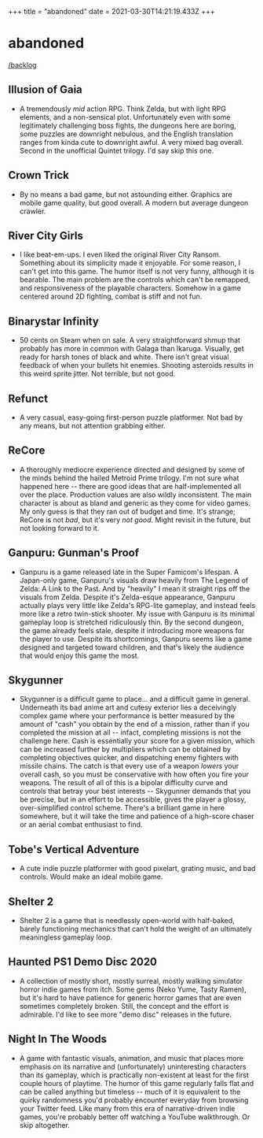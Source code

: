 +++
title = "abandoned"
date = 2021-03-30T14:21:19.433Z
+++

# abandoned

[/backlog](/backlog)

## Illusion of Gaia
  * A tremendously *mid* action RPG. Think Zelda, but with light RPG elements, and a non-sensical plot. Unfortunately even with some legitimately challenging boss fights, the dungeons here are boring, some puzzles are downright nebulous, and the English translation ranges from kinda cute to downright awful. A very mixed bag overall. Second in the unofficial Quintet trilogy. I'd say skip this one.

## Crown Trick
  * By no means a bad game, but not astounding either. Graphics are mobile game quality, but good overall. A modern but average dungeon crawler.

## River City Girls
  * I like beat-em-ups. I even liked the original River City Ransom. Something about its simplicity made it enjoyable. For some reason, I can't get into this game. The humor itself is not very funny, although it is bearable. The main problem are the controls which can't be remapped, and responsiveness of the playable characters. Somehow in a game centered around 2D fighting, combat is stiff and not fun.

## Binarystar Infinity
  * 50 cents on Steam when on sale. A very straightforward shmup that probably has more in common with Galaga than Ikaruga. Visually, get ready for harsh tones of black and white. There isn't great visual feedback of when your bullets hit enemies. Shooting asteroids results in this weird sprite jitter. Not terrible, but not good.

## Refunct
  * A very casual, easy-going first-person puzzle platformer. Not bad by any means, but not attention grabbing either.

## ReCore
  * A thoroughly mediocre experience directed and designed by some of the minds behind the hailed Metroid Prime trilogy. I'm not sure what happened here -- there are good ideas that are half-implemented all over the place. Production values are also wildly inconsistent. The main character is about as bland and generic as they come for video games. My only guess is that they ran out of budget and time. It's strange; ReCore is not *bad*, but it's very *not good*. Might revisit in the future, but not looking forward to it.

## Ganpuru: Gunman's Proof
  * Ganpuru is a game released late in the Super Famicom's lifespan. A Japan-only game, Ganpuru's visuals draw heavily from The Legend of Zelda: A Link to the Past. And by "heavily" I mean it straight rips off the visuals from Zelda. Despite it's Zelda-esque appearance, Ganpuru actually plays very little like Zelda's RPG-lite gameplay, and instead feels more like a retro twin-stick shooter. My issue with Ganpuru is its minimal gameplay loop is stretched ridiculously thin. By the second dungeon, the game already feels stale, despite it introducing more weapons for the player to use. Despite its shortcomings, Ganpuru seems like a game designed and targeted toward children, and that's likely the audience that would enjoy this game the most.

## Skygunner
  * Skygunner is a difficult game to place... and a difficult game in general. Underneath its bad anime art and cutesy exterior lies a deceivingly complex game where your performance is better measured by the amount of "cash" you obtain by the end of a mission, rather than if you completed the mission at all -- infact, completing missions is not the challenge here. Cash is essentially your score for a given mission, which can be increased further by multipliers which can be obtained by completing objectives quicker, and dispatching enemy fighters with missile chains. The catch is that every use of a weapon *lowers* your overall cash, so you must be conservative with how often you fire your weapons. The result of all of this is a bipolar difficulty curve and controls that betray your best interests -- Skygunner demands that you be precise, but in an effort to be accessible, gives the player a glossy, over-simplified control scheme. There's a brilliant game in here somewhere, but it will take the time and patience of a high-score chaser or an aerial combat enthusiast to find.

## Tobe's Vertical Adventure
  * A cute indie puzzle platformer with good pixelart, grating music, and bad controls. Would make an ideal mobile game.

## Shelter 2
  * Shelter 2 is a game that is needlessly open-world with half-baked, barely functioning mechanics that can't hold the weight of an ultimately meaningless gameplay loop.

## Haunted PS1 Demo Disc 2020
  * A collection of mostly short, mostly surreal, mostly walking simulator horror indie games from itch. Some gems (Neko Yume, Tasty Ramen), but it's hard to have patience for generic horror games that are even sometimes completely broken. Still, the concept and the effort is admirable. I'd like to see more "demo disc" releases in the future.

## Night In The Woods
  * A game with fantastic visuals, animation, and music that places more emphasis on its narrative and (unfortunately) uninteresting characters than its gameplay, which is practically non-existent at least for the first couple hours of playtime. The humor of this game regularly falls flat and can be called anything but timeless -- much of it is equivalent to the quirky randomness you'd probably encounter everyday from browsing your Twitter feed. Like many from this era of narrative-driven indie games, you're probably better off watching a YouTube walkthrough. Or skip altogether.
